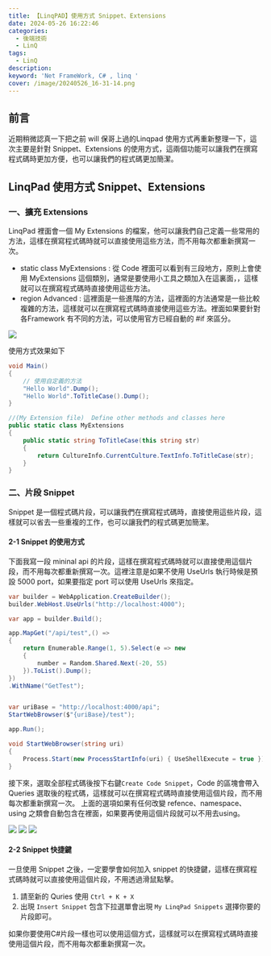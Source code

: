 ```yaml
---
title: 【LinqPAD】使用方式 Snippet、Extensions 
date: 2024-05-26 16:22:46
categories: 
  - 後端技術
  - LinQ
tags: 
  - LinQ
description:
keyword: 'Net FrameWork, C# , linq '
cover: /image/20240526_16-31-14.png
---
```


## 前言
近期稍微認真一下把之前 will 保哥上過的Linqpad 使用方式再重新整理一下，這次主要是針對 Snippet、Extensions 的使用方式，這兩個功能可以讓我們在撰寫程式碼時更加方便，也可以讓我們的程式碼更加簡潔。


## LinqPad 使用方式 Snippet、Extensions
### 一、擴充 Extensions
LinqPad 裡面會一個 My Extensions 的檔案，他可以讓我們自己定義一些常用的方法，這樣在撰寫程式碼時就可以直接使用這些方法，而不用每次都重新撰寫一次。

- static class MyExtensions : 從 Code 裡面可以看到有三段地方，原則上會使用 MyExtensions 這個類別，通常是要使用小工具之類加入在這裏面，，這樣就可以在撰寫程式碼時直接使用這些方法。
- region Advanced : 這裡面是一些進階的方法，這裡面的方法通常是一些比較複雜的方法，這樣就可以在撰寫程式碼時直接使用這些方法。裡面如果要針對各Framework 有不同的方法，可以使用官方已經自動的 #if 來區分。

![](/image/20240526_15-58-05.png)


使用方式效果如下

```csharp
void Main()
{
    // 使用自定義的方法
    "Hello World".Dump();
    "Hello World".ToTitleCase().Dump();
}

//(My Extension file)  Define other methods and classes here
public static class MyExtensions
{
    public static string ToTitleCase(this string str)
    {
        return CultureInfo.CurrentCulture.TextInfo.ToTitleCase(str);
    }
}
```


### 二、片段 Snippet
Snippet 是一個程式碼片段，可以讓我們在撰寫程式碼時，直接使用這些片段，這樣就可以省去一些重複的工作，也可以讓我們的程式碼更加簡潔。

#### 2-1 Snippet 的使用方式
下面我寫一段 mininal api 的片段，這樣在撰寫程式碼時就可以直接使用這個片段，而不用每次都重新撰寫一次。這裡注意是如果不使用 UseUrls 執行時候是預設 5000 port，如果要指定 port 可以使用 UseUrls 來指定。

```csharp
var builder = WebApplication.CreateBuilder();
builder.WebHost.UseUrls("http://localhost:4000");

var app = builder.Build();

app.MapGet("/api/test",() =>
{
	return Enumerable.Range(1, 5).Select(e => new
	{
		number = Random.Shared.Next(-20, 55)
	}).ToList().Dump();
})
.WithName("GetTest");


var uriBase = "http://localhost:4000/api";
StartWebBrowser($"{uriBase}/test");

app.Run();

void StartWebBrowser(string uri)
{
	Process.Start(new ProcessStartInfo(uri) { UseShellExecute = true });
}

```

接下來，選取全部程式碼後按下右鍵```Create Code Snippet```，Code 的區塊會帶入 Queries 選取後的程式碼，這樣就可以在撰寫程式碼時直接使用這個片段，而不用每次都重新撰寫一次。
上面的選項如果有任何改變 refence、namespace、using 之類會自動包含在裡面，如果要再使用這個片段就可以不用去using。

![](/image/20240526_16-15-40.png)
![](/image/20240526_16-17-55.png)
![](/image/20240526_16-23-01.png)


#### 2-2 Snippet 快捷鍵
一旦使用 Snippet 之後，一定要學會如何加入 snippet 的快捷鍵，這樣在撰寫程式碼時就可以直接使用這個片段，不用透過滑鼠點擊。

1. 請至新的 Quries 使用 ```Ctrl + K + X ``` 
2. 出現 ``` Insert Snippet ``` 包含下拉選單會出現 ``` My LinqPad Snippets ``` 選擇你要的片段即可。

如果你要使用C#片段一樣也可以使用這個方式，這樣就可以在撰寫程式碼時直接使用這個片段，而不用每次都重新撰寫一次。 